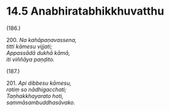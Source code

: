

# 14.5 Anabhiratabhikkhuvatthu



(186.)

200\. _Na kahāpaṇavassena,_  
_titti kāmesu vijjati;_  
_Appassādā dukhā kāmā,_  
_iti viññāya paṇḍito._  


(187.)

201\. _Api dibbesu kāmesu,_  
_ratiṃ so nādhigacchati;_  
_Taṇhakkhayarato hoti,_  
_sammāsambuddhasāvako._  




